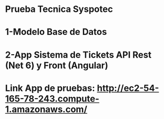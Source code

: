 # Prueba Tecnica Syspotec
# 1-Modelo Base de Datos
# 2-App Sistema de Tickets API Rest (Net 6) y Front (Angular)
#
# Link App de pruebas: http://ec2-54-165-78-243.compute-1.amazonaws.com/
